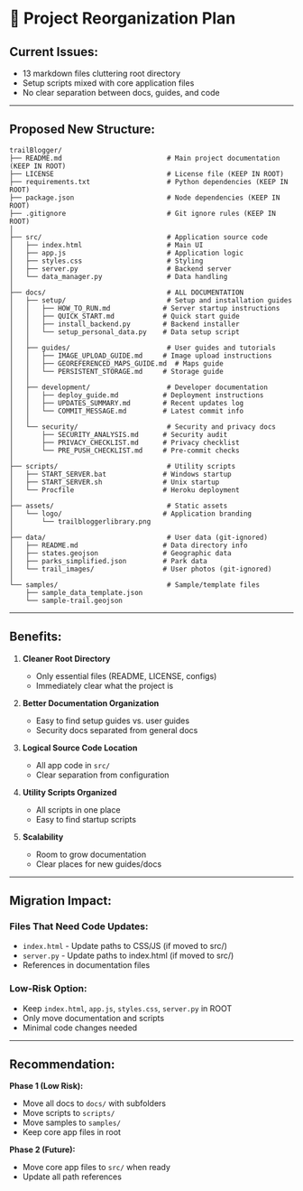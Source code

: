 # 📁 Project Reorganization Plan

## Current Issues:
- 13 markdown files cluttering root directory
- Setup scripts mixed with core application files
- No clear separation between docs, guides, and code

---

## Proposed New Structure:

```
trailBlogger/
├── README.md                          # Main project documentation (KEEP IN ROOT)
├── LICENSE                            # License file (KEEP IN ROOT)
├── requirements.txt                   # Python dependencies (KEEP IN ROOT)
├── package.json                       # Node dependencies (KEEP IN ROOT)
├── .gitignore                         # Git ignore rules (KEEP IN ROOT)
│
├── src/                               # Application source code
│   ├── index.html                     # Main UI
│   ├── app.js                         # Application logic
│   ├── styles.css                     # Styling
│   ├── server.py                      # Backend server
│   └── data_manager.py                # Data handling
│
├── docs/                              # ALL DOCUMENTATION
│   ├── setup/                         # Setup and installation guides
│   │   ├── HOW_TO_RUN.md             # Server startup instructions
│   │   ├── QUICK_START.md            # Quick start guide
│   │   ├── install_backend.py        # Backend installer
│   │   └── setup_personal_data.py    # Data setup script
│   │
│   ├── guides/                        # User guides and tutorials
│   │   ├── IMAGE_UPLOAD_GUIDE.md     # Image upload instructions
│   │   ├── GEOREFERENCED_MAPS_GUIDE.md  # Maps guide
│   │   └── PERSISTENT_STORAGE.md     # Storage guide
│   │
│   ├── development/                   # Developer documentation
│   │   ├── deploy_guide.md           # Deployment instructions
│   │   ├── UPDATES_SUMMARY.md        # Recent updates log
│   │   └── COMMIT_MESSAGE.md         # Latest commit info
│   │
│   └── security/                      # Security and privacy docs
│       ├── SECURITY_ANALYSIS.md      # Security audit
│       ├── PRIVACY_CHECKLIST.md      # Privacy checklist
│       └── PRE_PUSH_CHECKLIST.md     # Pre-commit checks
│
├── scripts/                           # Utility scripts
│   ├── START_SERVER.bat              # Windows startup
│   ├── START_SERVER.sh               # Unix startup
│   └── Procfile                      # Heroku deployment
│
├── assets/                            # Static assets
│   └── logo/                         # Application branding
│       └── trailbloggerlibrary.png
│
├── data/                              # User data (git-ignored)
│   ├── README.md                     # Data directory info
│   ├── states.geojson                # Geographic data
│   ├── parks_simplified.json         # Park data
│   └── trail_images/                 # User photos (git-ignored)
│
└── samples/                           # Sample/template files
    ├── sample_data_template.json
    └── sample-trail.geojson
```

---

## Benefits:

1. **Cleaner Root Directory**
   - Only essential files (README, LICENSE, configs)
   - Immediately clear what the project is

2. **Better Documentation Organization**
   - Easy to find setup guides vs. user guides
   - Security docs separated from general docs

3. **Logical Source Code Location**
   - All app code in `src/`
   - Clear separation from configuration

4. **Utility Scripts Organized**
   - All scripts in one place
   - Easy to find startup scripts

5. **Scalability**
   - Room to grow documentation
   - Clear places for new guides/docs

---

## Migration Impact:

### Files That Need Code Updates:
- `index.html` - Update paths to CSS/JS (if moved to src/)
- `server.py` - Update paths to index.html (if moved to src/)
- References in documentation files

### Low-Risk Option:
- Keep `index.html`, `app.js`, `styles.css`, `server.py` in ROOT
- Only move documentation and scripts
- Minimal code changes needed

---

## Recommendation:

**Phase 1 (Low Risk):**
- Move all docs to `docs/` with subfolders
- Move scripts to `scripts/`
- Move samples to `samples/`
- Keep core app files in root

**Phase 2 (Future):**
- Move core app files to `src/` when ready
- Update all path references

